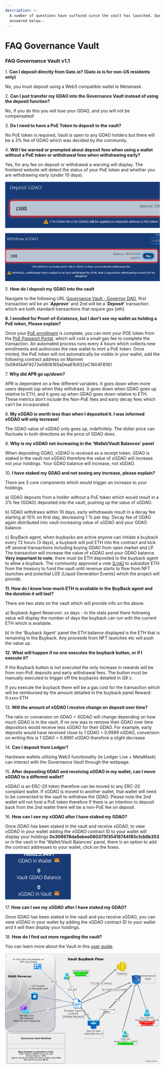 ```yaml
---
description: >-
  A number of questions have surfaced since the vault has launched. Questions
  answered below..
---
```


# FAQ Governance Vault

### FAQ Governance Vault v1.1

1\. **Can I deposit directly from Gate.io? (Gate.io is for non-US residents only)**

No, you must deposit using a Web3 compatible wallet ie Metamask.

2\. **Can I just transfer my GDAO into the Governance Vault instead of using the deposit function?**

No, if you do this you will lose your GDAO, and you will not be compensated!

3\. **Do I need to have a PoE Token to deposit to the vault?**

No PoE token is required, Vault is open to any GDAO holders but there will be a 3% fee of GDAO which was decided by the community.

4\. **Will I be warned or prompted about deposit fees when using a wallet without a PoE token or withdrawal fees when withdrawing early?**

Yes, for any fee on deposit or withdrawal a warning will display. The frontend website will detect the status of your PoE token and whether you are withdrawing early (under 10 days).&#x20;

![](<../.gitbook/assets/image (6).png>)

![](<../.gitbook/assets/image (5).png>)

5\. **How do I deposit my GDAO into the vault**

Navigate to the following URL [Governance Vault - Governor DAO](https://vault.governordao.org/), first transaction will be an ‘_**Approve**_’ and 2nd will be a ‘_**Deposit**_’ transaction which are both standard transactions that require gas \[eth]

**6. I enrolled for Proof-of-Existence, but I don’t see my wallet as holding a PoE token, Please explain?**

Once your [PoE enrollment](https://onlyoneme.governordao.org) is complete, you can mint your POE token from the [PoE Passport Portal](https://passport.governordao.org), which will cost a small gas fee to complete the transaction. An automated process runs every 4 hours which collects new enrollments and authorizes the new wallet to mint a PoE token. Once minted, the PoE token will not automatically be visible in your wallet, add the following contract address on Mainnet 0x5945bAF9272e0808165aDea61b932eC1604FB161

7\. **Why did APR go up/down?**

APR is dependent on a few different variables. It goes down when more users deposit (up when they withdraw). It goes down when GDAO goes up relative to ETH, and it goes up when GDAO goes down relative to ETH. These metrics don’t include the Non-PoE fees and early decay fees which can’t be incorporated.

8\. **My xGDAO is worth less than when I deposited it. I was informed xGDAO will only increase!**

The GDAO value of xGDAO only goes up, indefinitely. The dollar price can fluctuate in both directions as the price of GDAO does.

9\. **Why is my xGDAO not increasing in the ‘Wallet/Vault Balances’ panel**

When depositing GDAO, xGDAO is received as a receipt token. GDAO is staked in the vault not xGDAO therefore the value of xGDAO will increase not your holdings. Your GDAO balance will increase, not xGDAO.

10\. **I have staked my GDAO and not seeing any increase, please explain?**

There are 3 core components which would trigger an increase to your holdings.

&#x20;  a) GDAO deposits from a holder without a PoE token which would result in a 3% fee (GDAO) deposited into the vault, pushing up the value of xGDAO.

&#x20;  b) GDAO withdraws within 10 days, early withdrawals result in a decay fee starting at 10% on first day, decreasing 1 % per day. Decay fee of GDAO again distributed into vault increasing value of xGDAO and your GDAO balance.

&#x20;  c) BuyBack agent, when buybacks are active anyone can initiate a buyback every 72 hours (3 days), a buyback will pull ETH into the contract and kick off several transactions including buying GDAO from open market and LP. The transaction will increase the value of xGDAO and your GDAO balance. **Very important to note**, there must be ETH deposited to the buyback agent to allow a buyback. The community approved a vote [\[Link\]](https://forum.gdao.info/t/governance-vault-subsidization-strategy/2819) to subsidize ETH from the treasury to fund the vault until revenue starts to flow from NFT launches and potential LGE \[Liquid Generation Events] which the project will provide.

**11. How do I know how much ETH is available in the BuyBack agent and the duration it will last?**

There are two stats on the vault which will provide info on the above.

a) Buyback Agent Reservoir: xx days - In the stats panel there following value will display the number of days the buyback can run with the current ETH which is available.

b) In the 'Buyback Agent' panel the ETH balance displayed is the ETH that is remaining in the Buyback. Any proceeds from NFT launches etc will push the value up.

**12. What will happen if no one executes the buyback button, or if I execute it?**

If the Buyback button is not executed the only increase in rewards will be from non-PoE deposits and early withdrawal fees. The button must be manually executed to trigger off the buybacks detailed in Q9 c.&#x20;

If you execute the buyback there will be a gas cost for the transaction which will be reimbursed by the amount detailed in the buyback panel Reward: 0.xxxx ETH

13\. **Will the amount of xGDAO I receive change on deposit over time?**

The ratio or conversion on GDAO = XGDAO will change depending on how much GDAO is in the vault. If no one was to remove their GDAO over time depositors would receive less xGDAO for their GDAO. For example, early deposits would have received close to 1 GDAO = 0.9999 xGDAO, conversion on writing this is 1 GDAO = 0.9961 xGDAO therefore a slight decrease

14\. **Can I deposit from Ledger?**

Hardware wallets utilizing Web3 functionality (ie Ledger Live + MetaMask) can interact with the Governance Vault through the webpage.

15\. **After depositing GDAO and receiving xGDAO in my wallet, can I move xGDAO to a different wallet?**

xGDAO is an ERC-20 token therefore can be moved to any ERC-20 compliant wallet. If xGDAO is moved to another wallet, that wallet will need to be connected to the vault to withdraw the GDAO. Please note the 2nd wallet will not host a PoE token therefore if there is an intention to deposit back from the 2nd wallet there will be a non-PoE fee on deposit.

16\. **How can I see my xGDAO after I have staked my GDAO?**

Once GDAO has been staked in the vault and receive xGDAO, to view xGDAO in your wallet adding the xGDAO contract ID to your wallet will display your holdings **0x306978da6ebee060375f35418744f85c1cb6b353** or in the vault in the ‘Wallet/Vault Balances’ panel, there is an option to add the contract addresses to your wallet, click on the foxes.

![Click fox to add GDAO / xGDAO](<../.gitbook/assets/image (3).png>)

17\. **How can I see my xGDAO after I have staked my GDAO?**

Once GDAO has been staked in the vault and you receive xGDAO, you can view xGDAO in your wallet by adding the xGDAO contract ID to your wallet and it will then display your holdings.

18\. **How do I find out more regarding the vault?**

You can learn more about the Vault in this [user guide](https://docs.governordao.org/how-to-section/governance-vault-user-guide).



![Vault Buyback Overview](<../.gitbook/assets/Vault-Only-Diagram-V1-Large (1) (1).jpg>)

